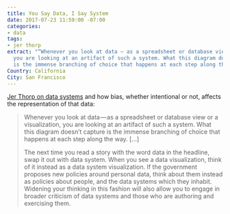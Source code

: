 ```yaml
---
title: You Say Data, I Say System
date: 2017-07-23 11:59:00 -07:00
categories:
- data
tags:
- jer thorp
extract: "“Whenever you look at data — as a spreadsheet or database view or a visualization,
  you are looking at an artifact of such a system. What this diagram doesn’t capture
  is the immense branching of choice that happens at each step along the way”"
Country: California
City: San Francisco
---
```


[Jer Thorp on data systems](https://hackernoon.com/you-say-data-i-say-system-54e84aa7a421) and how bias, whether intentional or not, affects the representation of that data:

> Whenever you look at data — as a spreadsheet or database view or a visualization, you are looking at an artifact of such a system. What this diagram doesn’t capture is the immense branching of choice that happens at each step along the way. [...]
> 
>  The next time you read a story with the word data in the headline, swap it out with data system. When you see a data visualization, think of it instead as a data system visualization. If the government proposes new policies around personal data, think about them instead as policies about people, and the data systems which they inhabit. Widening your thinking in this fashion will also allow you to engage in broader criticism of data systems and those who are authoring and exercising them.